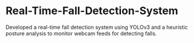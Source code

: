 # Real-Time-Fall-Detection-System
Developed a real-time fall detection system using YOLOv3 and a heuristic posture analysis to monitor webcam feeds for  detecting falls.
